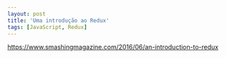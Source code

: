 ```yaml
---
layout: post
title: 'Uma introdução ao Redux'
tags: [JavaScript, Redux]
---
```


<https://www.smashingmagazine.com/2016/06/an-introduction-to-redux>
